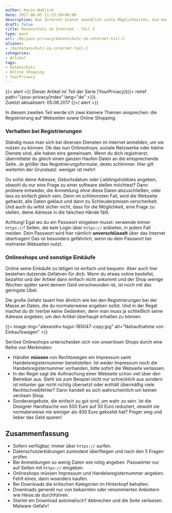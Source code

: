 ```yaml
---
author: Kevin Woblick
date: 2017-06-05 11:23:50+00:00
description: Das Internet bietet unendlich viele Möglichkeiten, die Kontrolle über seine Daten zu verlieren. Dies ist Teil 2 zum allgemeinen Datenschutz im Netz.
draft: false
title: Datenschutz im Internet - Teil 2
type: post
url: /de/your-privacy/datenschutz-im-internet-teil-2
aliases:
- /de/datenschutz-im-internet-teil-2
categories:
- Artikel
tags:
- Datenschutz
- Online Shopping
- YourPrivacy
---
```


{{< alert >}}
Dieser Artikel ist Teil der Serie [YourPrivacy]({{< relref path="/your-privacy/index" lang="de" >}}).  
Zuletzt aktualisiert: 05.06.2017
{{</ alert >}}

In diesem zweiten Teil werde ich zwei kleinere Themen ansprechen: die Registrierung auf Webseiten sowie Online Shopping.


### Verhalten bei Registrierungen

Ständig muss man sich bei diversen Diensten im Internet anmelden, um sie nutzen zu können. Ob das nun Onlineshops, soziale Netzwerke oder kleine Dienste sind, alle haben eins gemeinsam. Wenn du dich registrierst, übermittelst du gleich einen ganzen Haufen Daten an die entsprechende Seite. Je größer das Registrierungsformular, desto schlimmer. Hier gilt weiterhin der Grundsatz: weniger ist mehr!

Du sollst deine Adresse, Geburtsdatum oder Lieblingshobbies angeben, obwohl du nur eine Frage zu einer software stellen möchtest? Dann probiere entweder, die Anmeldung ohne diese Daten abzuschließen, oder lass es einfach gleich sein. Denn im schlimmsten Fall, wird die Webseite gehackt, alle Daten geklaut und dann zu Schleuderpreisen verscherbelt. Und auch du willst sicher nicht, dass für die Möglichkeit, eine Frage zu stellen, deine Adresse in die falschen Hände fällt.

Achtung! Egal wo du ein Passwort eingeben musst: verwende immer `https://`! Seiten, die kein Login über `https://` anbieten, in jedem Fall meiden. Dein Passwort wird hier nämlich **unverschlüsselt** über das Internet übertragen! Das ist besonders gefährlich, wenn du dein Passwort bei mehreren Webseiten nutzt.


### Onlineshops und sonstige Einkäufe

Online seine Einkäufe zu tätigen ist einfach und bequem. Aber auch hier bestehen dutzende Gefahren für dich. Wenn du etwas online bestellst, bezahlst und der Artikel dann einfach nicht ankommt und der Shop wenige Wochen später samt deinem Geld verschwunden ist, ist noch mit das geringste Übel.

Die große Gefahr lauert hier ähnlich wie bei den Registrierungen bei der Masse an Daten, die du normalerweise angeben sollst. Und in der Regel machst du dir hierbei keine Gedanken, denn man muss ja schließlich seine Adresse angeben, um den Artikel überhaupt erhalten zu können.

{{< image img="alexandru-tugui-185047-copy.jpg" alt="Nahaufnahme von Einkaufswagen" >}}

Seriöse Onlineshops unterscheiden sich von unseriösen Shops durch eine Reihe von Merkmalen:

* Händler **müssen** von Rechtswegen ein Impressum samt Handelsregisternummer bereitstellen. Ist weder Impressum noch die Handelsregisternummer vorhanden, bitte sofort die Webseite verlassen.
* In der Regel sagt die Aufmachung einer Webseite schon viel über den Betreiber aus. Sieht sie zum Beispiel nicht nur schrecklich aus sondern ist mitunter gar nicht richtig übersetzt oder enthält übermäßig viele Rechtschreibfehler? Dann handelt es sich wahrscheinlich um keinen seriösen Shop.
* Sonderangebote, die einfach zu gut sind, um wahr zu sein. Ist die Designer Handtasche von 500 Euro auf 50 Euro reduziert, obwohl sie normalerweise nie weniger als 400 Euro gekostet hat? Finger weg und lieber das Geld sparen!


## Zusammenfassung

* Sofern verfügbar, immer über `https://` surfen.
* Datenschutzerklärungen zumindest überfliegen und nach den 5 Fragen prüfen.
* Bei Anmeldungen so wenig Daten wie nötig angeben. Passwörter nur auf Seiten mit `https://` eingeben.
* Onlineshops müssen Impressum und Handelsregisternummer angeben. Fehlt eines, dann woanders kaufen.
* Bei Downloads die kritischen Kategorien im Hinterkopf behalten.
* Downloads generell nur von bekannten oder renommierten Anbietern wie Heise.de durchführen.
* Startet ein Download automatisch? Abbrechen und die Seite verlassen. Malware-Gefahr!
